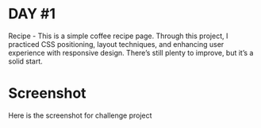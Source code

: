 # DAY #1

Recipe - This is a simple coffee recipe page. Through this project, I practiced CSS positioning, layout techniques, and enhancing user experience with responsive design. There’s still plenty to improve, but it’s a solid start.

# Screenshot
Here is the screenshot for challenge project

